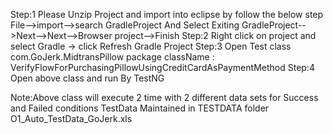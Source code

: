 Step:1 Please Unzip Project and import into eclipse by follow the below step
File-->import-->search GradleProject And Select Exiting GradleProject-->Next-->Next-->Browser project-->Finish
Step:2 Right click on project and select Gradle -> click Refresh Gradle Project
Step:3 Open Test class com.GoJerk.MidtransPillow package className : VerifyFlowForPurchasingPillowUsingCreditCardAsPaymentMethod
Step:4 Open above class and run By TestNG


Note:Above class will execute 2 time with 2 different data sets for Success and Failed conditions 
TestData Maintained in TESTDATA folder O1_Auto_TestData_GoJerk.xls